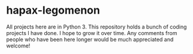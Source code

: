 # hapax-legomenon

All projects here are in Python 3. This repository holds a bunch of coding projects I have done. I hope to grow it over time.
Any comments from people who have been here longer would be much appreciated and welcome!
